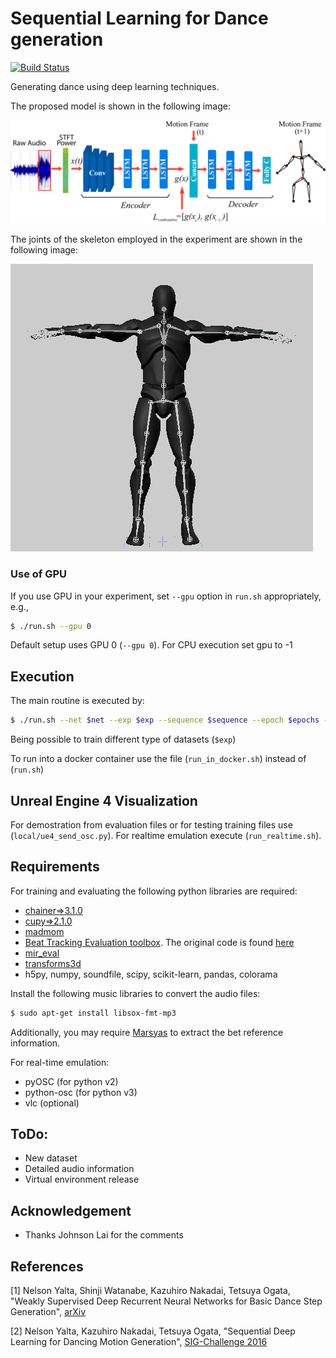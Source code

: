 # Sequential Learning for Dance generation

[![Build Status](https://travis-ci.com/Fhrozen/motion_dance.svg?branch=master)](https://travis-ci.com/Fhrozen/motion_dance)

Generating dance using deep learning techniques.

The proposed model is shown in the following image:

![Proposed Model](images/seq2seq_mc.png?raw=true "Title")

The joints of the skeleton employed in the experiment are shown in the following image:

![Skeleton](images/skeleton.png?raw=true "Title")

### Use of GPU
If you use GPU in your experiment, set `--gpu` option in `run.sh` appropriately, e.g., 
```sh
$ ./run.sh --gpu 0
```
Default setup uses GPU 0 (`--gpu 0`). For CPU execution set gpu to -1

## Execution
The main routine is executed by:
```sh
$ ./run.sh --net $net --exp $exp --sequence $sequence --epoch $epochs --stage $stage
```
Being possible to train different type of datasets (`$exp`)

To run into a docker container use the file (`run_in_docker.sh`) instead of (`run.sh`)

## Unreal Engine 4 Visualization

For demostration from evaluation files or for testing training files use (`local/ue4_send_osc.py`).
For realtime emulation execute (`run_realtime.sh`). 


## Requirements

For training and evaluating the following python libraries are required:
- [chainer=>3.1.0](https://github.com/chainer/chainer)
- [cupy=>2.1.0](https://github.com/cupy/cupy)
- [madmom](https://github.com/CPJKU/madmom/)
- [Beat Tracking Evaluation toolbox](https://github.com/Fhrozen/Beat-Tracking-Evaluation-Toolbox). The original code is found [here](https://github.com/adamstark/Beat-Tracking-Evaluation-Toolbox)
- [mir_eval](https://github.com/craffel/mir_eval)
- [transforms3d](https://github.com/matthew-brett/transforms3d)
- h5py, numpy, soundfile, scipy, scikit-learn, pandas, colorama

Install the following music libraries to convert the audio files:
```sh
$ sudo apt-get install libsox-fmt-mp3
```

Additionally, you may require [Marsyas](http://marsyas.info/doc/manual/marsyas-user/Building-latest-Marsyas-on-Debian_002fUbuntu.html#Building-latest-Marsyas-on-Debian_002fUbuntu) to extract the bet reference information.  

For real-time emulation:
- pyOSC (for python v2)
- python-osc (for python v3)
- vlc (optional)

## ToDo:
- New dataset
- Detailed audio information
- Virtual environment release

## Acknowledgement
- Thanks Johnson Lai for the comments	

## References

[1] Nelson Yalta, Shinji Watanabe, Kazuhiro Nakadai, Tetsuya Ogata, "Weakly Supervised Deep Recurrent Neural Networks for Basic Dance Step Generation", [arXiv](https://arxiv.org/abs/1807.01126)

[2] Nelson Yalta, Kazuhiro Nakadai, Tetsuya Ogata, "Sequential Deep Learning for Dancing Motion Generation", [SIG-Challenge 2016](http://www.osaka-kyoiku.ac.jp/~challeng/SIG-Challenge-046/SIG-Challenge-046-08.pdf)
